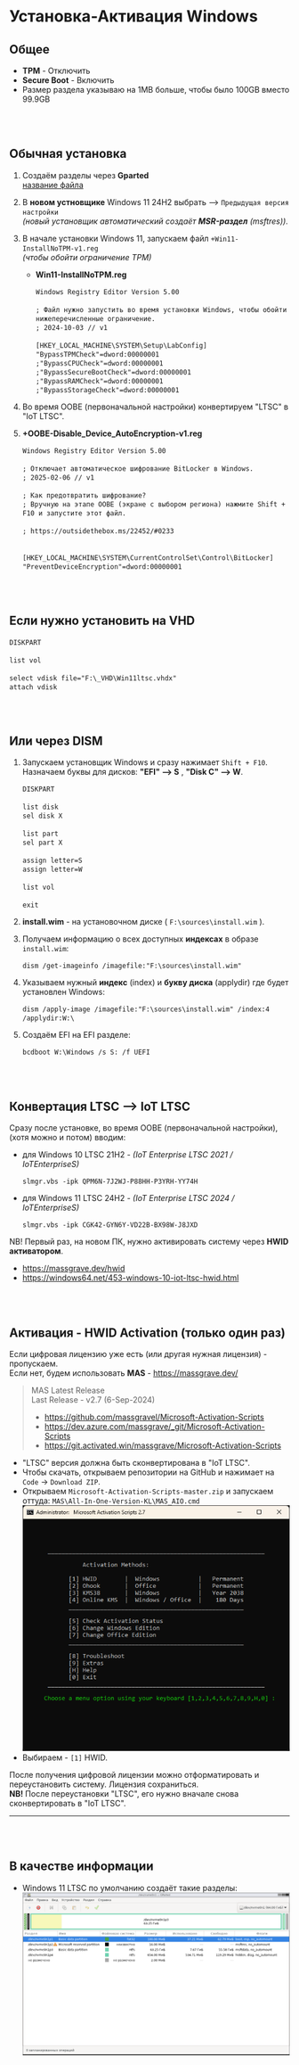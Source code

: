 # Установка-Активация Windows

## Общее

- **TPM** - Отключить
- **Secure Boot** - Включить
- Размер раздела указываю на 1MB больше, чтобы было 100GB вместо 99.9GB



<br /><br />
## Обычная установка

1. Создаём разделы через **Gparted**  
   [название файла](i/004.jpg)

2. В **новом устновщике** Windows 11 24H2 выбрать --> `Предыдущая версия настройки`  
   *(новый установщик автоматический создаёт **MSR-раздел** (msftres)).*

3. В начале установки Windows 11, запускаем файл `+Win11-InstallNoTPM-v1.reg`  
   *(чтобы обойти ограничение TPM)*
   - **Win11-InstallNoTPM.reg**
     ```
     Windows Registry Editor Version 5.00

     ; Файл нужно запустить во время установки Windows, чтобы обойти нижеперечисленные ограничение.
     ; 2024-10-03 // v1

     [HKEY_LOCAL_MACHINE\SYSTEM\Setup\LabConfig]
     "BypassTPMCheck"=dword:00000001
     ;"BypassCPUCheck"=dword:00000001
     ;"BypassSecureBootCheck"=dword:00000001
     ;"BypassRAMCheck"=dword:00000001
     ;"BypassStorageCheck"=dword:00000001
     ```

4. Во время OOBE (первоначальной настройки) конвертируем "LTSC" в "IoT LTSC".

5. **+OOBE-Disable_Device_AutoEncryption-v1.reg**  
   ```
   Windows Registry Editor Version 5.00

   ; Отключает автоматическое шифрование BitLocker в Windows.
   ; 2025-02-06 // v1

   ; Как предотвратить шифрование?
   ; Вручную на этапе OOBE (экране с выбором региона) нажмите Shift + F10 и запустите этот файл.

   ; https://outsidethebox.ms/22452/#0233


   [HKEY_LOCAL_MACHINE\SYSTEM\CurrentControlSet\Control\BitLocker]
   "PreventDeviceEncryption"=dword:00000001
   ```





<br /><br />
## Если нужно установить на **VHD**
```
DISKPART

list vol

select vdisk file="F:\_VHD\Win11ltsc.vhdx"
attach vdisk
```





<br /><br />
## Или через DISM

1. Запускаем установщик Windows и сразу нажимает `Shift + F10`.  
   Назначаем буквы для дисков: **"EFI" --> S** , **"Disk C" --> W**.
   ```
   DISKPART
   
   list disk
   sel disk X
   
   list part
   sel part X
   
   assign letter=S
   assign letter=W
   
   list vol
   
   exit
   ```

2. **install.wim** - на установочном диске ( `F:\sources\install.wim` ).
   
3. Получаем информацию о всех доступных **индексах** в образе `install.wim`:
   ```
   dism /get-imageinfo /imagefile:"F:\sources\install.wim"
   ```

4. Указываем нужный **индекс** (index) и **букву диска** (applydir) где будет установлен Windows:
   ```
   dism /apply-image /imagefile:"F:\sources\install.wim" /index:4 /applydir:W:\
   ```

5. Создаём EFI на EFI разделе:
   ```
   bcdboot W:\Windows /s S: /f UEFI
   ```



<br /><br />
## Конвертация LTSC --> IoT LTSC

Сразу после установке, во время OOBE (первоначальной настройки), (хотя можно и потом) вводим:

- для Windows 10 LTSC 21H2 - *(IoT Enterprise LTSC 2021 / IoTEnterpriseS)*
  ```
  slmgr.vbs -ipk QPM6N-7J2WJ-P88HH-P3YRH-YY74H
  ```
   
- для Windows 11 LTSC 24H2 - *(IoT Enterprise LTSC 2024 / IoTEnterpriseS)*
  ```
  slmgr.vbs -ipk CGK42-GYN6Y-VD22B-BX98W-J8JXD
  ```

NB! Первый раз, на новом ПК, нужно активировать систему через **HWID активатором**.

- https://massgrave.dev/hwid
- https://windows64.net/453-windows-10-iot-ltsc-hwid.html



<br /><br />
## Активация - HWID Activation (только один раз)
Если цифровая лицензию уже есть (или другая нужная лицензия) - пропускаем.  
Если нет, будем использовать **MAS** - https://massgrave.dev/

> MAS Latest Release  
> Last Release - v2.7 (6-Sep-2024)
> - https://github.com/massgravel/Microsoft-Activation-Scripts
> - https://dev.azure.com/massgrave/_git/Microsoft-Activation-Scripts
> - https://git.activated.win/massgrave/Microsoft-Activation-Scripts

- "LTSC" версия должна быть сконвертирована в "IoT LTSC".
- Чтобы скачать, открываем репозитории на GitHub и нажимает на `Code` → `Download ZIP`.
- Открываем `Microsoft-Activation-Scripts-master.zip` и запускаем оттуда: `MAS\All-In-One-Version-KL\MAS_AIO.cmd`  
  ![img](i/002.png)
- Выбираем - `[1]` HWID.

После получения цифровой лицензии можно отформатировать и переустановить систему. Лицензия сохраниться.  
**NB!** После переустановки "LTSC", его нужно вначале снова сконвертировать в "IoT LTSC".





*****************************************************
<br /><br />


## В качестве информации

- Windows 11 LTSC по умолчанию создаёт такие разделы:  
  ![img](i/001.png)













